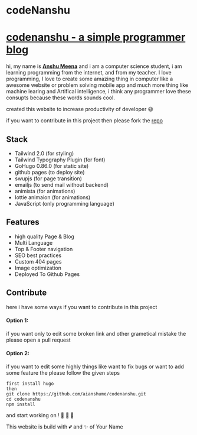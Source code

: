 # codeNanshu
# [codenanshu - a simple programmer blog](https://codenanshu.in)
hi, my name is **[Anshu Meena](https://codenanshu.in/about/)** and i am a computer science student, i am learning programming from the internet, and from my teacher. I love programming, I love to create some amazing thing in computer like a awesome website or problem solving mobile app and much more thing like machine learing and Artifical intelligence, i think any programmer love these consupts because these words sounds cool.

created this website to increase productivity of developer 😃

if you want to contribute in this project then please fork the [repo](https://github.com/aianshume/codenanshu)

## Stack

* Tailwind 2.0 (for styling)
* Tailwind Typography Plugin (for font)
* GoHugo 0.86.0 (for static site)
* github pages (to deploy site)
* swupjs (for page transition)
* emailjs (to send mail without backend)
* animista (for animations)
* lottie animaion (for animations)
* JavaScript (only programming language)

## Features

* high quality Page & Blog
* Multi Language 
* Top & Footer navigation
* SEO best practices
* Custom 404 pages
* Image optimization
* Deployed To Github Pages

## Contribute
here i have some ways if you want to contribute in this project

 #### Option 1:
  if you want only to edit some broken link and other grametical mistake the please open a pull request
  
  #### Option 2:
   if you want to edit some highly things like want to fix bugs or want to add some feature the please follow the given steps
   
   ```
   first install hugo
   then
   git clone https://github.com/aianshume/codenanshu.git
   cd codenanshu
   npm install
   ```
   and start working on ! 🥳 🥳 🥳 



This website is build with 💕 and ✨ of Your Name
